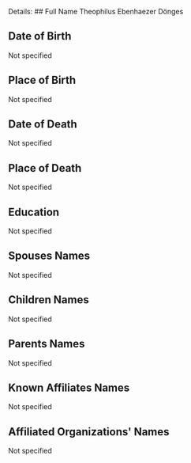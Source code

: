 Details: ## Full Name
Theophilus Ebenhaezer Dönges

## Date of Birth
Not specified

## Place of Birth
Not specified

## Date of Death
Not specified

## Place of Death
Not specified

## Education
Not specified

## Spouses Names
Not specified

## Children Names
Not specified

## Parents Names
Not specified

## Known Affiliates Names
Not specified

## Affiliated Organizations' Names
Not specified

